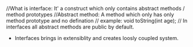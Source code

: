 
//What is interface: It' a construct which only contains abstract methods / method prototypes
//Abstract method: A method which only has only method prototype and no defination 
// example: void toString(int age);
// In interfaces all abstract methods are public by default.



- Interfaces brings in extensiblity and creates loosly coupled system.
